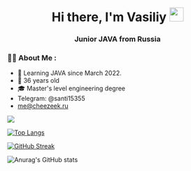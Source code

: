<h1 align="center">Hi there, I'm Vasiliy</a> 
<img src="https://github.com/blackcater/blackcater/raw/main/images/Hi.gif" height="32"/></h1>
<h3 align="center"> Junior JAVA from Russia</h3>

### :man_technologist: About Me :
- :telescope: Learning JAVA since March 2022.
- :runner: 36 years old
- :mortar_board: Master's level engineering degree
- Telegram: @santi15355
- me@cheezeek.ru

![](https://komarev.com/ghpvc/?username=santi15355)

[![Top Langs](https://github-readme-stats.vercel.app/api/top-langs/?username=santi15355&layout=compact&theme=vision-friendly-dark)](https://github.com/anuraghazra/github-readme-stats)

[![GitHub Streak](http://github-readme-streak-stats.herokuapp.com?user=santi15355&theme=dark)](https://git.io/streak-stats)

![Anurag's GitHub stats](https://github-readme-stats.vercel.app/api?username=santi15355&show_icons=true&theme=radical)
